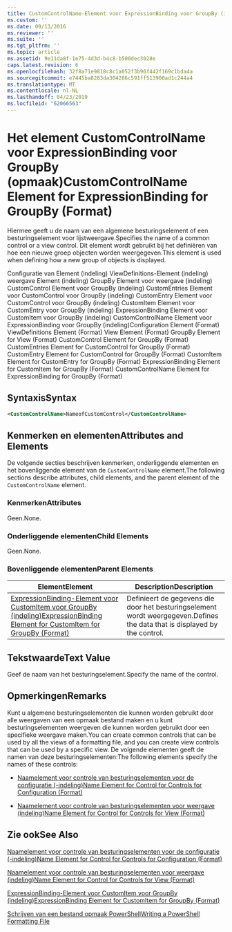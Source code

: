 ```yaml
---
title: CustomControlName-Element voor ExpressionBinding voor GroupBy (indeling) | Microsoft Docs
ms.custom: ''
ms.date: 09/13/2016
ms.reviewer: ''
ms.suite: ''
ms.tgt_pltfrm: ''
ms.topic: article
ms.assetid: 9e11da8f-1e75-4d3d-b4c8-b500dec3028e
caps.latest.revision: 6
ms.openlocfilehash: 32f8a71e9818c8c1a052f3b96f442f169c1bda4a
ms.sourcegitcommit: e7445ba8203da304286c591ff513900ad1c244a4
ms.translationtype: MT
ms.contentlocale: nl-NL
ms.lasthandoff: 04/23/2019
ms.locfileid: "62066563"
---
```

# <a name="customcontrolname-element-for-expressionbinding-for-groupby-format"></a><span data-ttu-id="10083-102">Het element CustomControlName voor ExpressionBinding voor GroupBy (opmaak)</span><span class="sxs-lookup"><span data-stu-id="10083-102">CustomControlName Element for ExpressionBinding for GroupBy (Format)</span></span>

<span data-ttu-id="10083-103">Hiermee geeft u de naam van een algemene besturingselement of een besturingselement voor lijstweergave.</span><span class="sxs-lookup"><span data-stu-id="10083-103">Specifies the name of a common control or a view control.</span></span> <span data-ttu-id="10083-104">Dit element wordt gebruikt bij het definiëren van hoe een nieuwe groep objecten worden weergegeven.</span><span class="sxs-lookup"><span data-stu-id="10083-104">This element is used when defining how a new group of objects is displayed.</span></span>

<span data-ttu-id="10083-105">Configuratie van Element (indeling) ViewDefinitions-Element (indeling) weergave Element (indeling) GroupBy Element voor weergave (indeling) CustomControl Element voor GroupBy (indeling) CustomEntries Element voor CustomControl voor GroupBy (indeling) CustomEntry Element voor CustomControl voor GroupBy (indeling) CustomItem Element voor CustomEntry voor GroupBy (indeling) ExpressionBinding Element voor CustomItem voor GroupBy (indeling) CustomControlName Element voor ExpressionBinding voor GroupBy (indeling)</span><span class="sxs-lookup"><span data-stu-id="10083-105">Configuration Element (Format) ViewDefinitions Element (Format) View Element (Format) GroupBy Element for View (Format) CustomControl Element for GroupBy (Format) CustomEntries Element for CustomControl for GroupBy (Format) CustomEntry Element for CustomControl for GroupBy (Format) CustomItem Element for CustomEntry for GroupBy (Format) ExpressionBinding Element for CustomItem for GroupBy (Format) CustomControlName Element for ExpressionBinding for GroupBy (Format)</span></span>

## <a name="syntax"></a><span data-ttu-id="10083-106">Syntaxis</span><span class="sxs-lookup"><span data-stu-id="10083-106">Syntax</span></span>

```xml
<CustomControlName>NameofCustomControl</CustomControlName>
```

## <a name="attributes-and-elements"></a><span data-ttu-id="10083-107">Kenmerken en elementen</span><span class="sxs-lookup"><span data-stu-id="10083-107">Attributes and Elements</span></span>

<span data-ttu-id="10083-108">De volgende secties beschrijven kenmerken, onderliggende elementen en het bovenliggende element van de `CustomControlName` element.</span><span class="sxs-lookup"><span data-stu-id="10083-108">The following sections describe attributes, child elements, and the parent element of the `CustomControlName` element.</span></span>

### <a name="attributes"></a><span data-ttu-id="10083-109">Kenmerken</span><span class="sxs-lookup"><span data-stu-id="10083-109">Attributes</span></span>

<span data-ttu-id="10083-110">Geen.</span><span class="sxs-lookup"><span data-stu-id="10083-110">None.</span></span>

### <a name="child-elements"></a><span data-ttu-id="10083-111">Onderliggende elementen</span><span class="sxs-lookup"><span data-stu-id="10083-111">Child Elements</span></span>

<span data-ttu-id="10083-112">Geen.</span><span class="sxs-lookup"><span data-stu-id="10083-112">None.</span></span>

### <a name="parent-elements"></a><span data-ttu-id="10083-113">Bovenliggende elementen</span><span class="sxs-lookup"><span data-stu-id="10083-113">Parent Elements</span></span>

|<span data-ttu-id="10083-114">Element</span><span class="sxs-lookup"><span data-stu-id="10083-114">Element</span></span>|<span data-ttu-id="10083-115">Description</span><span class="sxs-lookup"><span data-stu-id="10083-115">Description</span></span>|
|-------------|-----------------|
|[<span data-ttu-id="10083-116">ExpressionBinding-Element voor CustomItem voor GroupBy (indeling)</span><span class="sxs-lookup"><span data-stu-id="10083-116">ExpressionBinding Element for CustomItem for GroupBy (Format)</span></span>](./expressionbinding-element-for-customitem-for-groupby-format.md)|<span data-ttu-id="10083-117">Definieert de gegevens die door het besturingselement wordt weergegeven.</span><span class="sxs-lookup"><span data-stu-id="10083-117">Defines the data that is displayed by the control.</span></span>|

## <a name="text-value"></a><span data-ttu-id="10083-118">Tekstwaarde</span><span class="sxs-lookup"><span data-stu-id="10083-118">Text Value</span></span>

<span data-ttu-id="10083-119">Geef de naam van het besturingselement.</span><span class="sxs-lookup"><span data-stu-id="10083-119">Specify the name of the control.</span></span>

## <a name="remarks"></a><span data-ttu-id="10083-120">Opmerkingen</span><span class="sxs-lookup"><span data-stu-id="10083-120">Remarks</span></span>

<span data-ttu-id="10083-121">Kunt u algemene besturingselementen die kunnen worden gebruikt door alle weergaven van een opmaak bestand maken en u kunt besturingselementen weergeven die kunnen worden gebruikt door een specifieke weergave maken.</span><span class="sxs-lookup"><span data-stu-id="10083-121">You can create common controls that can be used by all the views of a formatting file, and you can create view controls that can be used by a specific view.</span></span> <span data-ttu-id="10083-122">De volgende elementen geeft de namen van deze besturingselementen:</span><span class="sxs-lookup"><span data-stu-id="10083-122">The following elements specify the names of these controls:</span></span>

- [<span data-ttu-id="10083-123">Naamelement voor controle van besturingselementen voor de configuratie (-indeling)</span><span class="sxs-lookup"><span data-stu-id="10083-123">Name Element for Control for Controls for Configuration (Format)</span></span>](./name-element-for-control-for-controls-for-configuration-format.md)

- [<span data-ttu-id="10083-124">Naamelement voor controle van besturingselementen voor weergave (indeling)</span><span class="sxs-lookup"><span data-stu-id="10083-124">Name Element for Control for Controls for View (Format)</span></span>](./name-element-for-control-for-controls-for-view-format.md)

## <a name="see-also"></a><span data-ttu-id="10083-125">Zie ook</span><span class="sxs-lookup"><span data-stu-id="10083-125">See Also</span></span>

[<span data-ttu-id="10083-126">Naamelement voor controle van besturingselementen voor de configuratie (-indeling)</span><span class="sxs-lookup"><span data-stu-id="10083-126">Name Element for Control for Controls for Configuration (Format)</span></span>](./name-element-for-control-for-controls-for-configuration-format.md)

[<span data-ttu-id="10083-127">Naamelement voor controle van besturingselementen voor weergave (indeling)</span><span class="sxs-lookup"><span data-stu-id="10083-127">Name Element for Control for Controls for View (Format)</span></span>](./name-element-for-control-for-controls-for-view-format.md)

[<span data-ttu-id="10083-128">ExpressionBinding-Element voor CustomItem voor GroupBy (indeling)</span><span class="sxs-lookup"><span data-stu-id="10083-128">ExpressionBinding Element for CustomItem for GroupBy (Format)</span></span>](./expressionbinding-element-for-customitem-for-groupby-format.md)

[<span data-ttu-id="10083-129">Schrijven van een bestand opmaak PowerShell</span><span class="sxs-lookup"><span data-stu-id="10083-129">Writing a PowerShell Formatting File</span></span>](./writing-a-powershell-formatting-file.md)
